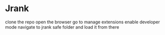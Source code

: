 # Jrank
clone the repo
open the browser go to manage extensions 
enable developer mode 
navigate to jrank safe folder and load it from there
